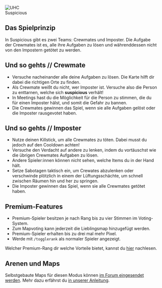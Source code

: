 <div class="banner-wrapper">
    <img alt="UHC" src="../img/Suspicious.png">
    <div class="banner-text">Suspicious</div>
</div>

## Das Spielprinzip
In Suspicious gibt es zwei Teams: Crewmates und Imposter. Die Aufgabe der Crewmates ist es, alle ihre Aufgaben zu lösen und währenddessen nicht von den Impostern getötet zu werden. 

## Und so gehts // Crewmate
- Versuche nacheinander alle deine Aufgaben zu lösen. Die Karte hilft dir dabei die richtigen Orte zu finden.
- Als Crewmate weißt du nicht, wer Imposter ist. Versuche also die Person zu enttarnen, welche sich <strong>suspicious</strong> verhält!
- In Meetings hast du die Möglichkeit für die Person zu stimmen, die du für einen Imposter hälst, und somit die Gefahr zu bannen.
- Die Crewmates gewinnen das Spiel, wenn sie alle Aufgaben gelöst oder die Imposter rausgevotet haben.

## Und so gehts // Imposter
- Nutze deinen Killstick, um alle Crewmates zu töten. Dabei musst du jedoch auf den Cooldown achten!
- Versuche den Verdacht auf andere zu lenken, indem du vortäuschst wie die übrigen Crewmates Aufgaben zu lösen.
- Andere Spieler:innen können nicht sehen, welche Items du in der Hand hält.
- Setze Sabotagen taktisch ein, um Crewates abzulenken oder verschwinde plötzlich in einem der Lüftungsschächte, um schnell zwischen Räumen hin und her zu springen.
- Die Imposter gewinnen das Spiel, wenn sie alle Crewmates getötet haben.

## Premium-Features

- Premium-Spieler besitzen je nach Rang bis zu vier Stimmen im Voting-System.
- Zum Mapvoting kann jederzeit die Lieblingsmap hinzugefügt werden.
- Premium-Spieler erhalten bis zu drei mal mehr Pixel.
- Werde mit `/togglerank` als normaler Spieler angezeigt.

Welcher Premium-Rang dir welche Vorteile bietet, kannst du [hier](/ranks/premium/) nachlesen.

## Arenen und Maps
Selbstgebaute Maps für diesen Modus können <a href="https://forum.timolia.de/forums/map-einsendungen.61/" target="_blank">im Forum eingesendet werden</a>. Mehr dazu erfährst du 
<a href="https://forum.timolia.de/threads/wie-sende-ich-eine-map-ein.21267/" target="_blank">in unserer Anleitung</a>.
